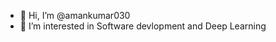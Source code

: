 - 👋 Hi, I’m @amankumar030
- 👀 I’m interested in Software devlopment and Deep Learning

<!---
amankumar030/amankumar030 is a ✨ special ✨ repository because its `README.md` (this file) appears on your GitHub profile.
You can click the Preview link to take a look at your changes.
--->
